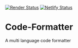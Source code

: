 [![Render Status](https://img.shields.io/badge/Render-Deployed-blue?logo=Render)](https://code-formatter-gr7g.onrender.com)
[![Netlify Status](https://img.shields.io/badge/Netlify-deployed-informational?logo=netlify)](https://not-yet-peach.vercel.app/not-yet.html)
# Code-Formatter
A multi language code formatter
